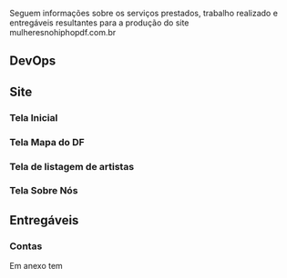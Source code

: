 Seguem informações sobre os serviços prestados, trabalho realizado e entregáveis resultantes para a produção do site mulheresnohiphopdf.com.br

## DevOps

## Site

### Tela Inicial

### Tela Mapa do DF

### Tela de listagem de artistas

### Tela Sobre Nós

## Entregáveis

### Contas
Em anexo tem
